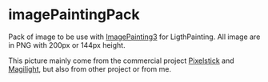 # imagePaintingPack

Pack of image to be use with [ImagePainting3](https://github.com/jbreizh/ImagePainting3) for LigthPainting. All image are in PNG with 200px or 144px height.

This picture mainly come from the commercial project [Pixelstick](http://www.thepixelstick.com/index.html) and [Magilight](https://www.fotorgear.com/products/magilight), but also from other project or from me.
